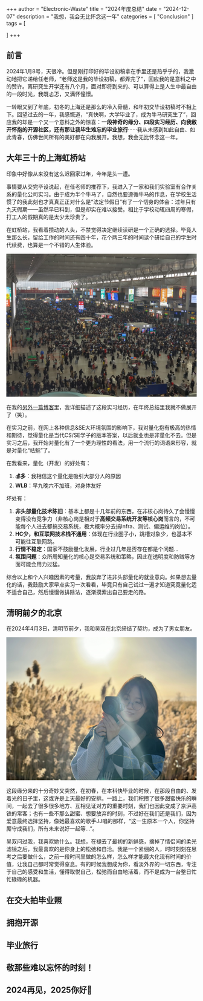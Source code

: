 +++
author = "Electronic-Waste"
title = "2024年度总结"
date = "2024-12-07"
description = "我想，我会无比怀念这一年"
categories = [
    "Conclusion"
]
tags = [
   
]
+++

## 前言

2024年1月8号，天很冷。但是刚打印好的毕设初稿拿在手里还是热乎乎的，我激动地把它递给任老师，“老师这是我的毕设初稿，都弄完了“，回应我的是意料之中的赞许。离研究生开学还有八个月，面对即将到来的、可以算得上是人生中最自由的一段时光，我既忐忑，又满怀憧憬。

一转眼又到了年底，初冬的上海还是那么的冷入骨髓，和年初交毕设初稿时不相上下。回望过去的一年，我感慨道，“真快啊，大学毕业了，成为牛马研究生了”，回应我的却是一个又一个意料之外的惊喜：**一段神奇的缘分、四段实习经历、向我敞开怀抱的开源社区，还有那让我毕生难忘的毕业旅行**······我从未感到如此自由、如此青春，仿佛世间所有的美好都在向我展开。我想，我会无比怀念这一年。

## 大年三十的上海虹桥站

印象中好像从来没有这么迟回家过年，今年是头一遭。

事情要从交完毕设说起，在任老师的推荐下，我进入了一家和我们实验室有合作关系的量化公司实习。由于成为半个牛马了，自然也要遵循牛马的作息，在学校生活惯了的我此刻也才真真正正对什么是“法定节假日”有了一个切身的体会：过年只有九天假期——虽然早已料到，但是却实在难以接受。相比于学校动辄四周的寒假，打工人的假期真的是太少太珍贵了。

在虹桥站，我看着攒动的人头，不禁觉得决定继续读研是一个正确的选择。毕竟人生那么长，留给工作的时间还有四十年，花个两三年的时间读个研给自己的学生时代续费，也算是一个不错的人生体验。

![实习暂停，回家过年！](img/train-station.jpeg)

在我的[另外一篇博客](http://blog.electronicwaste.cn/p/四月告别邦戴/)里，我详细描述了这段实习经历，在年终总结里我就不做展开了（笑）。

在实习之前，在网上各种信息&SE大环境氛围的影响下，我对量化抱有极高的热情和期待，觉得量化是当代CS/SE学子的版本答案，以后就业也是非量化不去。但是实习之后，我开始对量化有了一个更为理性的看法，用一个流行的词语来形容，就是对量化“祛魅”了。

在我看来，量化（开发）的好处有：

1. **💰多**：我相信这个量化是吸引大部分人的原因
2. **WLB**：早九晚六不加班，对身体友好

坏处有：

1. **非头部量化技术陈旧**：基本上都是十几年前的东西，在非核心岗待久了会慢慢变得没有竞争力（非核心岗是相对于**高频交易系统开发等核心岗**而言的，不可能每个人进去都搞交易系统，极大概率分去搞Infra、测试、偏运维的岗位）。
2. **HC少，和互联网技术栈不通用**：体现在行业圈子小，跳槽对象少，也基本不可能往互联网跳。
3. **行情不稳定**：国家不鼓励量化发展，行业过几年是否存在都是个问题...
4. **氛围问题**：众所周知量化的核心是交易系统和策略，因此在透明度和防贼等方面可能会用力过猛。

综合以上和个人兴趣因素的考量，我放弃了进非头部量化的就业意向。如果想去量化的话，我鼓励大家早点实习一次看看，毕竟只有自己试过一遍才知道究竟量化适不适合自己，然后慢慢做排除法，逐渐摸索出自己要走的路。

## 清明前夕的北京

在2024年4月3日，清明节前夕，我和吴双在北京缔结了契约，成为了男女朋友。

![和我共用一个姓名缩写ws的吴双](img/wushuang.jpg)

这段缘分来的十分奇妙又突然，在初春，在本科快毕业的时候，在那段自由的、发着光的日子里，这或许是上天最好的安排。一路上，我们积攒了很多甜蜜快乐的瞬间，一起去了很多很多地方、互相见证对方的重要时刻，我们也因此变成了京沪高铁的常客；也有一些不那么甜蜜、想要放弃的时刻，不过好在我们还是我们，因为爱意最终选择坚持，像她最喜欢的歌手JJ唱的那样，“这一生原本一个人，你坚持厮守成我们，所有未来说好一起等...”。

吴双问过我，我喜欢她什么。我想，在褪去了最初的新鲜感，摘掉了情侣间的柔光滤镜之后，我最喜欢的是你身上的松弛和自洽。我是一个紧绷的人，时时刻刻在思考之后要做什么，之前一段时间里做的怎么样，怎么样才能最大化现有时间的价值，让我自己都时常觉得窒息。有的时候我想成为你，看淡外界的一切东西，专注于自己的感受和生活，懂得取悦自己，松弛而自由地活着，而不是成为一台整日忙忙碌碌的机器。

## 在交大拍毕业照

## 拥抱开源

## 毕业旅行

## 敬那些难以忘怀的时刻！

## 2024再见，2025你好👋